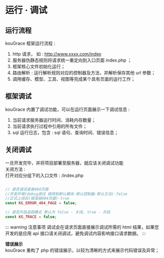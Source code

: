 # 运行 · 调试

## 运行流程
kouGrace 框架运行流程 : 
01. http 请求， 如 : http://www.xxxx.com/index 
02. 服务器伪静态规则将请求统一重定向到入口页面 index.php  ；
03. 框架核心文件初始化运行；
04. 路由解析 : 运行解析规则对应的控制器及方法，并解析保存其他 url 参数；
05. 调用缓存、模型、工具、视图等完成某个具有页面的运行工作；

## 框架调试
kouGrace 内置了调试功能，可以在运行页面展示一下调试信息 :

01. 当前请求服务器运行时间、消耗内存数量；
02. 当前请求执行过程中引用的所有文件；
03. sql 运行日志，包含 : sql 语句、查询时间、错误信息；

## 关闭调试

一旦开发完毕，并将项目部署至服务器，就应该关闭调试功能  
关闭方法 :  
打开对应分组下的入口文件 : /index.php   
```php

// 是否调试或者404页面  
//开发环境(debug调试 跳转到默认模块-默认控制器-默认方法)-false 
//正式上线后(错误就404页面)-true
const KG_ERROR_404_PAGE = false;

// 是否开启追踪模式 默认为 false - 关闭, true - 开启
const KG_TRACE = false;
```
::: warning 注意事项
调试会在请求页面直接展示调试所需的 html 结果，如果您开发的是应用 api 接口请关闭调试，避免调试内容影响接口请求数据。
:::

**错误展示**  
kouGrace 重构了 php 的错误展示，以较为清晰的方式来展示代码错误及异常；
 